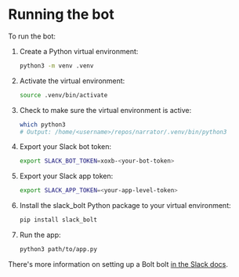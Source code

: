 # Running the bot

To run the bot:
1. Create a Python virtual environment:
   ```bash
   python3 -m venv .venv
   ```
1. Activate the virtual environment:
   ```bash
   source .venv/bin/activate
   ```
1. Check to make sure the virtual environment is active:
   ```bash
   which python3
   # Output: /home/<username>/repos/narrator/.venv/bin/python3
   ```
1. Export your Slack bot token:
   ```bash
   export SLACK_BOT_TOKEN=xoxb-<your-bot-token>
   ```
1. Export your Slack app token:
   ```bash
   export SLACK_APP_TOKEN=<your-app-level-token>
   ```
1. Install the slack_bolt Python package to your virtual environment:
   ```bash
   pip install slack_bolt
   ```
1. Run the app:
   ```bash
   python3 path/to/app.py
   ```

There's more information on setting up a Bolt bolt [in the Slack docs](https://slack.dev/bolt-python/tutorial/getting-started).    
